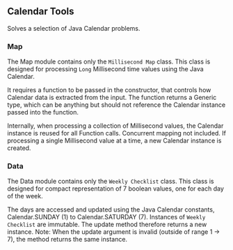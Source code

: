 ## Calendar Tools
Solves a selection of Java Calendar problems.

### Map
The Map module contains only the `Millisecond Map` class.
This class is designed for processing `Long` Millisecond time values using the Java Calendar.

It requires a function to be passed in the constructor, that controls how Calendar data is extracted from the input.
The function returns a Generic type, which can be anything but should not reference the Calendar instance passed into the function.

Internally, when processing a collection of Millisecond values, the Calendar instance is reused for all Function calls. Concurrent mapping not included.
If processing a single Millisecond value at a time, a new Calendar instance is created.

### Data
The Data module contains only the `Weekly Checklist` class.
This class is designed for compact representation of 7 boolean values, one for each day of the week.

The days are accessed and updated using the Java Calendar constants, Calendar.SUNDAY (1) to Calendar.SATURDAY (7).
Instances of `Weekly Checklist` are immutable. The update method therefore returns a new instance.
Note: When the update argument is invalid (outside of range 1 -> 7), the method returns the same instance.
